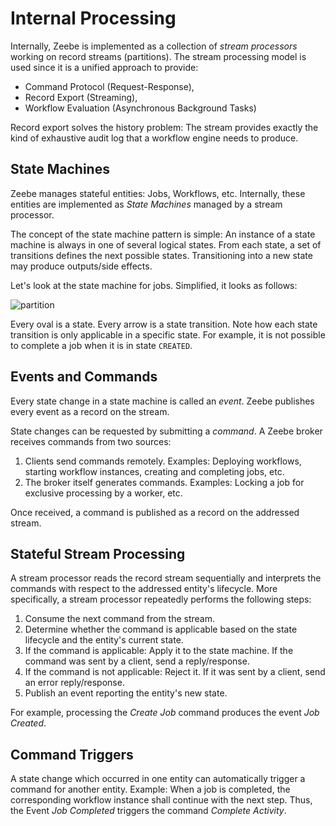 # Internal Processing

Internally, Zeebe is implemented as a collection of _stream processors_ working on record streams \(partitions\). The stream processing model is used since it is a unified approach to provide:

* Command Protocol \(Request-Response\),
* Record Export \(Streaming\),
* Workflow Evaluation \(Asynchronous Background Tasks\)

Record export solves the history problem: The stream provides exactly the kind of exhaustive audit log that a workflow engine needs to produce.

## State Machines

Zeebe manages stateful entities: Jobs, Workflows, etc. Internally, these entities are implemented as _State Machines_ managed by a stream processor.

The concept of the state machine pattern is simple: An instance of a state machine is always in one of several logical states. From each state, a set of transitions defines the next possible states. Transitioning into a new state may produce outputs/side effects.

Let's look at the state machine for jobs. Simplified, it looks as follows:

![partition](/basics/internal-processing-job.png)

Every oval is a state. Every arrow is a state transition. Note how each state transition is only applicable in a specific state. For example, it is not possible to complete a job when it is in state `CREATED`.

## Events and Commands

Every state change in a state machine is called an *event*. Zeebe publishes every event as a record on the stream.

State changes can be requested by submitting a *command*. A Zeebe broker receives commands from two sources:

1. Clients send commands remotely. Examples: Deploying workflows, starting workflow instances, creating and completing jobs, etc.
2. The broker itself generates commands. Examples: Locking a job for exclusive processing by a worker, etc.

Once received, a command is published as a record on the addressed stream.

## Stateful Stream Processing

A stream processor reads the record stream sequentially and interprets the commands with respect to the addressed entity's lifecycle. More specifically, a stream processor repeatedly performs the following steps:

1. Consume the next command from the stream.
1. Determine whether the command is applicable based on the state lifecycle and the entity's current state.
1. If the command is applicable: Apply it to the state machine. If the command was sent by a client, send a reply/response.
1. If the command is not applicable: Reject it. If it was sent by a client, send an error reply/response.
1. Publish an event reporting the entity's new state.

For example, processing the _Create Job_ command produces the event _Job Created_.

## Command Triggers

A state change which occurred in one entity can automatically trigger a command for another entity. Example: When a job is completed, the corresponding workflow instance shall continue with the next step. Thus, the Event _Job Completed_ triggers the command _Complete Activity_.
